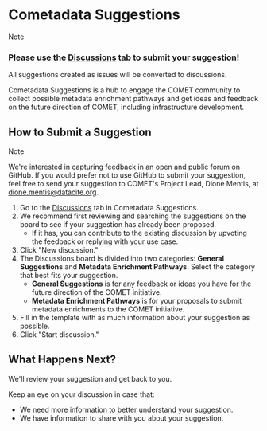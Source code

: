 # Cometadata Suggestions

> [!NOTE]
> ### **Please use the [Discussions](https://github.com/cometadata/cometadata-suggestions/discussions) tab to submit your suggestion!** 
> All suggestions created as issues will be converted to discussions.

Cometadata Suggestions is a hub to engage the COMET community to collect possible metadata enrichment pathways and get ideas and feedback on the future direction of COMET, including infrastructure development.

## How to Submit a Suggestion
> [!NOTE]
> We're interested in capturing feedback in an open and public forum on GitHub. If you would prefer not to use GitHub to submit your suggestion, feel free to send your suggestion to COMET's Project Lead, Dione Mentis, at [dione.mentis@datacite.org](mailto:dione.mentis@datacite.org). 

1. Go to the [Discussions](https://github.com/cometadata/cometadata-suggestions/discussions) tab in Cometadata Suggestions. 
2. We recommend first reviewing and searching the suggestions on the board to see if your suggestion has already been proposed.
   - If it has, you can contribute to the existing discussion by upvoting the feedback or replying with your use case. 
3. Click "New discussion." 
4. The Discussions board is divided into two categories: **General Suggestions** and **Metadata Enrichment Pathways**. Select the category that best fits your suggestion.
    - **General Suggestions** is for any feedback or ideas you have for the future direction of the COMET initiative.
    - **Metadata Enrichment Pathways** is for your proposals to submit metadata enrichments to the COMET initiative.
5. Fill in the template with as much information about your suggestion as possible.
6. Click "Start discussion." 

## What Happens Next?

We'll review your suggestion and get back to you. 

Keep an eye on your discussion in case that:
 - We need more information to better understand your suggestion. 
 - We have information to share with you about your suggestion.
